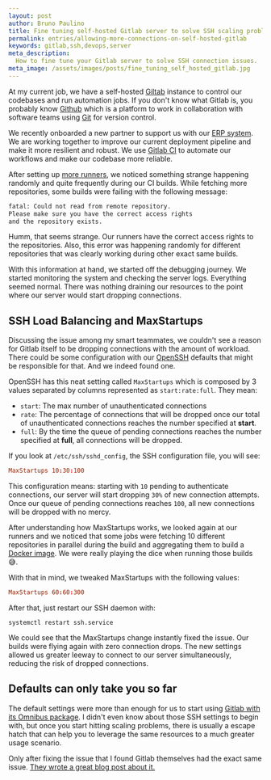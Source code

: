 ```yaml
---
layout: post
author: Bruno Paulino
title: Fine tuning self-hosted Gitlab server to solve SSH scaling problems
permalink: entries/allowing-more-connections-on-self-hosted-gitlab
keywords: gitlab,ssh,devops,server
meta_description:
  How to fine tune your Gitlab server to solve SSH connection issues.
meta_image: /assets/images/posts/fine_tuning_self_hosted_gitlab.jpg
---
```


At my current job, we have a self-hosted [Giltab](https://gitlab.com/) instance
to control our codebases and run automation jobs. If you don't know what Gitlab
is, you probably know [Github](https://github.com/) which is a platform to work
in collaboration with software teams using [Git](https://git-scm.com/) for
version control.

We recently onboarded a new partner to support us with our
[ERP system](https://github.com/odoo/odoo). We are working together to improve
our current deployment pipeline and make it more resilient and robust. We use
[Gitlab CI](https://docs.gitlab.com/ee/ci/) to automate our workflows and make
our codebase more reliable.

After setting up [more runners](https://docs.gitlab.com/runner/), we noticed
something strange happening randomly and quite frequently during our CI builds.
While fetching more repositories, some builds were failing with the following
message:

```txt
fatal: Could not read from remote repository.
Please make sure you have the correct access rights
and the repository exists.
```

Humm, that seems strange. Our runners have the correct access rights to the
repositories. Also, this error was happening randomly for different repositories
that was clearly working during other exact same builds.

With this information at hand, we started off the debugging journey. We started
monitoring the system and checking the server logs. Everything seemed normal.
There was nothing draining our resources to the point where our server would
start dropping connections.

## SSH Load Balancing and MaxStartups

Discussing the issue among my smart teammates, we couldn't see a reason for
Gitlab itself to be dropping connections with the amount of workload. There
could be some configuration with our [OpenSSH](https://www.openssh.com/)
defaults that might be responsible for that. And we indeed found one.

OpenSSH has this neat setting called `MaxStartups` which is composed by 3 values
separated by columns represented as `start:rate:full`. They mean:

- `start`: The max number of unauthenticated connections
- `rate`: The percentage of connections that will be dropped once our total of
  unauthenticated connections reaches the number specified at **start**.
- `full`: By the time the queue of pending connections reaches the number
  specified at **full**, all connections will be dropped.

If you look at `/etc/ssh/sshd_config`, the SSH configuration file, you will see:

```toml
MaxStartups 10:30:100
```

This configuration means: starting with `10` pending to authenticate
connections, our server will start dropping `30%` of new connection attempts.
Once our queue of pending connections reaches `100`, all new connections will be
dropped with no mercy.

After understanding how MaxStartups works, we looked again at our runners and we
noticed that some jobs were fetching 10 different repositories in parallel
during the build and aggregating them to build a
[Docker image](<https://en.wikipedia.org/wiki/Docker_(software)>). We were
really playing the dice when running those builds 😅.

With that in mind, we tweaked MaxStartups with the following values:

```toml
MaxStartups 60:60:300
```

After that, just restart our SSH daemon with:

```shell
systemctl restart ssh.service
```

We could see that the MaxStartups change instantly fixed the issue. Our builds
were flying again with zero connection drops. The new settings allowed us
greater leeway to connect to our server simultaneously, reducing the risk of
dropped connections.

## Defaults can only take you so far

The default settings were more than enough for us to start using
[Gitlab with its Omnibus package](https://docs.gitlab.com/omnibus/). I didn't
even know about those SSH settings to begin with, but once you start hitting
scaling problems, there is usually a escape hatch that can help you to leverage
the same resources to a much greater usage scenario.

Only after fixing the issue that I found Gitlab themselves had the exact same
issue.
[They wrote a great blog post about it.](https://about.gitlab.com/blog/2019/08/27/tyranny-of-the-clock/)
